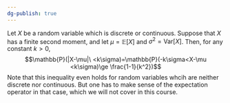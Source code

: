 ```yaml
---
dg-publish: true
---
```

Let $X$ be a random variable which is discrete or continuous. Suppose that $X$ has a finite second moment, and let $\mu =\mathbb{E}[X]$ and $\sigma^{2}=\text{Var}[X]$. Then, for any constant $k>0,$
$$\mathbb{P}(|X-\mu|\ <k\sigma)=\mathbb{P}(-k\sigma<X-\mu <k\sigma)\ge \frac{1-1}{k^2})$$
Note that this inequality even holds for random variables whcih are neither discrete nor continuous. But one has to make sense of the expectation operator in that case, which we will not cover in this course.
